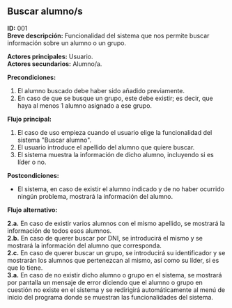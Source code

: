 ## Buscar alumno/s  

**ID:** 001  
**Breve descripción:** Funcionalidad del sistema que nos permite buscar información sobre un alumno o un grupo.  

**Actores principales:** Usuario.  
**Actores secundarios:** Alumno/a.  

**Precondiciones:**  

1. El alumno buscado debe haber sido añadido previamente.
2. En caso de que se busque un grupo, este debe existir; es decir, que haya al menos 1 alumno asignado a ese grupo.  



**Flujo principal:**  

1. El caso de uso empieza cuando el usuario elige la funcionalidad del sistema "Buscar alumno".  
2. El usuario introduce el apellido del alumno que quiere buscar.
3. El sistema muestra la información de dicho alumno, incluyendo si es líder o no.  


**Postcondiciones:**  

* El sistema, en caso de existir el alumno indicado y de no haber ocurrido ningún problema, mostrará la información del alumno.  


**Flujo alternativo:**  
 
**2.a.** En caso de existir varios alumnos con el mismo apellido, se mostrará la información de todos esos alumnos.  
**2.b.** En caso de querer buscar por DNI, se introducirá el mismo y se mostrará la información del alumno que corresponda.  
**2.c.** En caso de querer buscar un grupo, se introducirá su identificador y se mostrarán los alumnos que pertenezcan al mismo, así como su líder, si es que lo tiene.  
**3.a.** En caso de no existir dicho alumno o grupo en el sistema, se mostrará por pantalla un mensaje de error diciendo que el alumno o grupo en cuestión no existe en el sistema y se redirigirá automáticamente al menú de inicio del programa donde se muestran las funcionalidades del sistema.  
